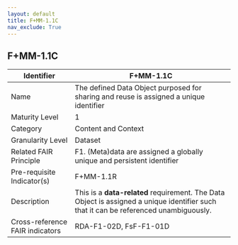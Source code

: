 ```yaml
---
layout: default
title: F+MM-1.1C
nav_exclude: True
---
```


## F+MM-1.1C

| Identifier | F+MM-1.1C |
| --------- | ----------|
| Name | The defined Data Object purposed for sharing and reuse is assigned a unique identifier |
| Maturity Level | 1 |
| Category | Content and Context |
| Granularity Level | Dataset |
| Related FAIR Principle | F1. (Meta)data are assigned a globally unique and persistent identifier |
| Pre-requisite Indicator(s) | F+MM-1.1R |
| Description | This is a **data-related** requirement. The Data Object is assigned a unique identifier such that it can be referenced unambiguously.|
| Cross-reference FAIR indicators | RDA-F1-02D, FsF-F1-01D |
